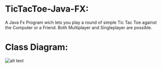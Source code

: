 # TicTacToe-Java-FX:

A Java Fx Program wich lets you play a round of simple Tic Tac Toe against the Computer or a Friend. Both Multiplayer and Singleplayer are possible.

# Class Diagram:

![alt text](http://url/to/img.png)
